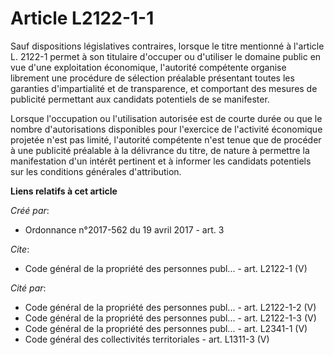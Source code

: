 # Article L2122-1-1

Sauf dispositions législatives contraires, lorsque le titre mentionné à l'article L. 2122-1 permet à son titulaire d'occuper
ou d'utiliser le domaine public en vue d'une exploitation économique, l'autorité compétente organise librement une procédure
de sélection préalable présentant toutes les garanties d'impartialité et de transparence, et comportant des mesures de
publicité permettant aux candidats potentiels de se manifester.

Lorsque l'occupation ou l'utilisation autorisée est de courte durée ou que le nombre d'autorisations disponibles pour
l'exercice de l'activité économique projetée n'est pas limité, l'autorité compétente n'est tenue que de procéder à une
publicité préalable à la délivrance du titre, de nature à permettre la manifestation d'un intérêt pertinent et à informer les
candidats potentiels sur les conditions générales d'attribution.

**Liens relatifs à cet article**

_Créé par_:

  - Ordonnance n°2017-562 du 19 avril 2017 - art. 3

_Cite_:

  - Code général de la propriété des personnes publ... - art. L2122-1 (V)

_Cité par_:

  - Code général de la propriété des personnes publ... - art. L2122-1-2 (V)
  - Code général de la propriété des personnes publ... - art. L2122-1-3 (V)
  - Code général de la propriété des personnes publ... - art. L2341-1 (V)
  - Code général des collectivités territoriales - art. L1311-3 (V)

